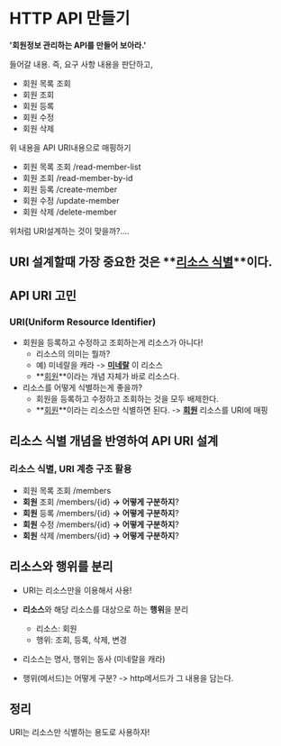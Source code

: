 # HTTP API 만들기



**'회원정보 관리하는 API를 만들어 보아라.'**

들어갈 내용. 즉, 요구 사항 내용을 판단하고,

- 회원 목록 조회
- 회원 조회
- 회원 등록
- 회원 수정
- 회원 삭제

 위 내용을 API URI내용으로 매핑하기

- 회원 목록 조회 /read-member-list 
- 회원 조회 /read-member-by-id 
- 회원 등록 /create-member
- 회원 수정 /update-member
- 회원 삭제 /delete-member

위처럼 URI설계하는 것이 맞을까?....


## URI 설계할때 가장 중요한 것은 **<u>리소스 식별</u>**이다.



## API URI 고민

### URI(Uniform Resource Identifier)

- 회원을 등록하고 수정하고 조회하는게 리소스가 아니다!
  - 리소스의 의미는 뭘까?
  - 예) 미네랄을 캐라 -> **<u>미네랄</u>** 이 리소스
  - **<u>회원</u>**이라는 개념 자체가 바로 리소스다.
- 리소스를 어떻게 식별하는게 좋을까?
  - 회원을 등록하고 수정하고 조회하는 것을 모두 배제한다.
  - **<u>회원</u>**이라는 리소스만 식별하면 된다. -> **<u>회원</u>** 리소스를 URI에 매핑



## 리소스 식별 개념을 반영하여 API URI 설계

### 리소스 식별, URI **계층 구조 활용**

- 회원 목록 조회 /members
- **회원** 조회 /members/{id} **->** **어떻게 구분하지**? 
- **회원** 등록 /members/{id} **->** **어떻게 구분하지**? 
- **회원** 수정 /members/{id} **->** **어떻게 구분하지**?
- **회원** 삭제 /members/{id} **->** **어떻게 구분하지**?



## 리소스와 행위를 분리

- URI는 리소스만을 이용해서 사용!
- **리소스**와 해당 리소스를 대상으로 하는 **행위**을 분리
  - 리소스: 회원
  - 행위: 조회, 등록, 삭제, 변경

- 리소스는 명사, 행위는 동사 (미네랄을 캐라) 

- 행위(메서드)는 어떻게 구분? -> http메서드가 그 내용을 담는다.



## 정리

URI는 리소스만 식별하는 용도로 사용하자!
